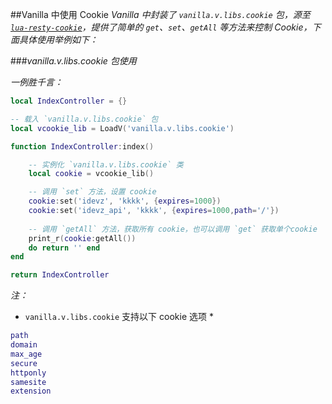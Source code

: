 ##Vanilla 中使用 Cookie
*Vanilla 中封装了 `vanilla.v.libs.cookie` 包，源至 [`lua-resty-cookie`](https://github.com/cloudflare/lua-resty-cookie)，提供了简单的 `get`、`set`、`getAll` 等方法来控制 Cookie，下面具体使用举例如下：*

###*vanilla.v.libs.cookie 包使用*

*一例胜千言：*

```lua
local IndexController = {}

-- 载入 `vanilla.v.libs.cookie` 包
local vcookie_lib = LoadV('vanilla.v.libs.cookie')

function IndexController:index()

    -- 实例化 `vanilla.v.libs.cookie` 类
    local cookie = vcookie_lib()

    -- 调用 `set` 方法，设置 cookie
    cookie:set('idevz', 'kkkk', {expires=1000})
    cookie:set('idevz_api', 'kkkk', {expires=1000,path='/'})
    
    -- 调用 `getAll` 方法，获取所有 cookie，也可以调用 `get` 获取单个cookie
    print_r(cookie:getAll())
    do return '' end
end

return IndexController
```

*注：*

* `vanilla.v.libs.cookie` 支持以下 cookie 选项 *

```lua
path
domain
max_age
secure
httponly
samesite
extension
```

